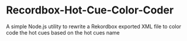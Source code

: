 # Recordbox-Hot-Cue-Color-Coder
A simple Node.js utility to rewrite a Rekordbox exported XML file to color code the hot cues based on the hot cues name
